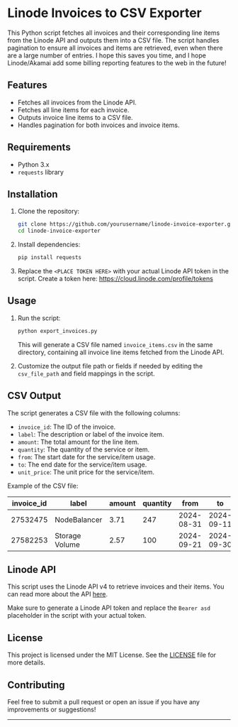 
# Linode Invoices to CSV Exporter

This Python script fetches all invoices and their corresponding line items from the Linode API and outputs them into a CSV file. The script handles pagination to ensure all invoices and items are retrieved, even when there are a large number of entries. I hope this saves you time, and I hope Linode/Akamai add some billing reporting features to the web in the future!

## Features

- Fetches all invoices from the Linode API.
- Fetches all line items for each invoice.
- Outputs invoice line items to a CSV file.
- Handles pagination for both invoices and invoice items.

## Requirements

- Python 3.x
- `requests` library

## Installation

1. Clone the repository:
   ```bash
   git clone https://github.com/yourusername/linode-invoice-exporter.git
   cd linode-invoice-exporter
   ```

2. Install dependencies:
   ```bash
   pip install requests
   ```

3. Replace the `<PLACE TOKEN HERE>` with your actual Linode API token in the script.
   Create a token here: https://cloud.linode.com/profile/tokens

## Usage

1. Run the script:

   ```bash
   python export_invoices.py
   ```

   This will generate a CSV file named `invoice_items.csv` in the same directory, containing all invoice line items fetched from the Linode API.

2. Customize the output file path or fields if needed by editing the `csv_file_path` and field mappings in the script.

## CSV Output

The script generates a CSV file with the following columns:

- `invoice_id`: The ID of the invoice.
- `label`: The description or label of the invoice item.
- `amount`: The total amount for the line item.
- `quantity`: The quantity of the service or item.
- `from`: The start date for the service/item usage.
- `to`: The end date for the service/item usage.
- `unit_price`: The unit price for the service/item.

Example of the CSV file:

| invoice_id | label           | amount | quantity | from       | to         | unit_price |
|------------|-----------------|--------|----------|------------|------------|------------|
| 27532475   | NodeBalancer     | 3.71   | 247      | 2024-08-31 | 2024-09-11 | 0.015      |
| 27582253   | Storage Volume   | 2.57   | 100      | 2024-09-21 | 2024-09-30 | 0.015      |

## Linode API

This script uses the Linode API v4 to retrieve invoices and their items. You can read more about the API [here](https://www.linode.com/docs/api/).

Make sure to generate a Linode API token and replace the `Bearer asd` placeholder in the script with your actual token.

## License

This project is licensed under the MIT License. See the [LICENSE](LICENSE) file for more details.

## Contributing

Feel free to submit a pull request or open an issue if you have any improvements or suggestions!

---
